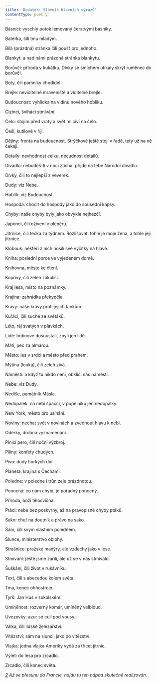 ```yaml
---
title: 'Dodatek: Slovník hlavních výrazů'
contentType: poetry
---
```


<section>

Básníci: vyschlý potok lemovaný čerstvými básníky.

Baterka, čili tmu mladým.

Bílá (prázdná) stránka čili poušť pro jednoho.

Blankyt: a nad námi prázdná stránka blankytu.

Borůvčí: příroda v kukátku. Dívky se smíchem utíkaly skrýt ruměnec do borůvčí.

Boty, čili pomníky chodidel.

Brejle: neviditelné mraveniště a viditelné brejle.

Budoucnost: vyhlídka na vidinu nového hoblíku.

Cizinci, šviháci stmívání.

Čelo: stojím před vraty a svět mi civí na čelo.

Češi, kutilové v říji.

Dějiny: fronta na budoucnost. Strýčkové ještě stojí v řadě, tety už na ně čekají.

Detaily: nevhodnost celku, necudnost detailů.

Divadlo: nebudeš-li v noci zticha, přijde na tebe Národní divadlo.

Dívky, čili to nejlepší z veverek.

Dudy: viz Nebe.

Hoblík: viz Budoucnost.

Hospoda: chodit do hospody jako do sousední kapsy.

Chyby: naše chyby byly jako obvykle nejhezčí.

Japonci, čili oživení v plenéru.

Jitrnice, čili tečka za týdnem. Rozlišovat: tohle je moje žena, a tohle její jitrnice.

Klobouk: někteří z nich nosili své výčitky na hlavě.

Kniha: poslední porce ve vyjedeném domě.

Knihovna, město ke čtení.

Kopřivy, čili zeleň zákulisí.

Kraj lesa, místo na poznámky.

Krajina: zahrádka překypěla.

Krávy: naše krávy proti jejich tankům.

Kuřáci, čili suché ze světáků.

Léto, ráj svatých v plavkách.

Lidé: hrdinové došoustali, zbyli jen lidé.

Máti, pec za almarou.

Město: les v srdci a město před prahem.

Mýtina (louka), čili zeleň zívá.

Náměstí: a když tu nikdo není, obklíčí nás náměstí.

Nebe: viz Dudy.

Neděle, památník Másla.

Nedopalek: na nebi špačci, v popelníku jen nedopalky.

New York, město pro usínání.

Noviny: nechat svět v novinách a zvednout hlavu k nebi.

Oděrky, drobná vyznamenání.

Plnicí pero, čili noční výzbroj.

Piliny: konfety chudých.

Pivo: dudy horkých dní.

Planeta: krajina s Čechami.

Poledne: v poledne i trůn zeje prázdnotou.

Ponocný: co nám chybí, je pořádný ponocný.

Příroda, boží tělocvična.

Ptáci: nebe bez poskvrny, až na pravopisné chyby ptáků.

Sako: chuť na doutník a právo na sako.

Sám, čili svým vlastním polednem.

Slunce, ministerstvo oblohy.

Strašnice: pražské manýry, ale vzdechy jako v lese.

Stmívání: ještě jsme zářili, ale už se v nás stmívalo.

Šuškání, čili život v rukávníku.

Text, čili s abecedou kolem světa.

Tma, konec ohňostroje.

Tyrš: Jan Hus v sokolském.

Umíněnost: rozverný komár, umíněný velbloud.

Uvozovky: azur se culí pod vousy.

Válka, čili lidské železářství.

Vítězství: sám na slunci, jako po vítězství.

Vlajka: jedna vlajka Ameriky vydá za třicet jitrnic.

Výlet: do lesa pro zrcadlo.

Zrcadlo, čili konec světa.

_[2](./resources/undefined) Až se přesunu do Francie, najdu tu ten nápad skutečně realizován._

</section>
